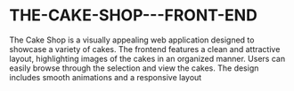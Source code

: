 # THE-CAKE-SHOP---FRONT-END
The Cake Shop is a visually appealing web application designed to showcase a variety of cakes. The frontend features a clean and attractive layout, highlighting images of the cakes in an organized manner. Users can easily browse through the selection and view the cakes. The design includes smooth animations and a responsive layout
